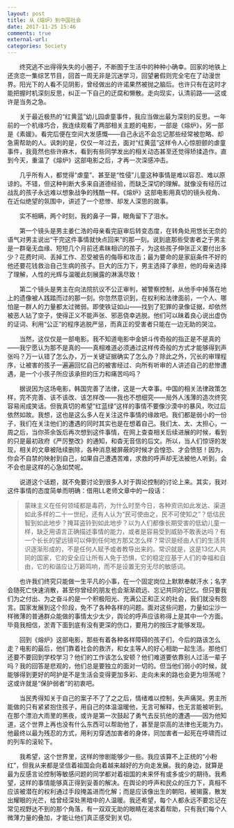 ```yaml
---
layout: post
title: 从《熔炉》到中国社会 
date: 2017-11-25 15:46
comments: true
external-url:
categories: Society
---
```


　　终究逃不出得得失失的小圈子，不断囿于生活中的种种小确幸。回家的地铁上还贪恋一集综艺节目，回首一周无非是沉迷学习，回望暑假则完全宅在了动漫世界。阳光下的人看不见阴影，曾经做出的许诺果然被抛之脑后。也许只有在这时才能把握时机深刻反思，纠正一下自己的迂腐和懒散。走向现实，认清前路——这或许是当务之急。

　　关于最近极热的“红黄蓝”幼儿园虐童事件，我应当做出最为深刻的反思。一年前的一个机缘巧合，我连续观看了两部相关主题的电影，一部是《熔炉》，另一部是《素媛》。看完后便在空间大发感慨——自己永远不会忘记那些经常被忽略、却急需帮助的人。讽刺的是，仅仅一年过去，面对“红黄蓝”这样令人心惊胆颤的虐童事件，我竟然也些许麻木，看到有些同学发出的相关动态甚至还觉得矫揉造作。直到今天，重温了《熔炉》这部电影之后，才再一次深感冲击。

　　几乎所有人，都觉得“虐童”、甚至是“性侵”儿童这种事情是难以容忍、难以原谅的。不错，但这种判断大多来自道德经验，而缺乏深切的理解。就像没有经历过战乱的孩子永远难以想象战争的残酷一样。《熔炉》这部电影用真切的镜头视角、在近似绝望的氛围中，讲述了一个悲惨、却发人深思的故事。

　　实不相瞒，两个时刻，我的鼻子一算，眼角留下了泪水。

　　第一个镜头是男主姜仁浩的母亲看完庭审后转变态度，在转角处用悠长无奈的语气对男主说出“干完这件事情就快点回来”的那一刻。说到底那些受害者之于男主是一群毫无血缘、短短几个月前还素昧相识的孩子，为这些孩子伸张正义要付出多少？花费时间、丢掉工作、忍受被告的侮辱和攻击；最为要命的是家庭条件不好的他还要花钱救治自己生病的孩子。巨大的压力下，男主选择了承担，他的母亲选择了理解，人性的光辉与温暖此刻展露的淋漓尽致！

　　第二个镜头是男主在向法院抗议不公正审判，被警察控制，从他手中掉落在地上的遗像被人践踏而过的那一刻。你忽然意识到，在权利和法律面前，一个人、哪怕是一群人的力量都太过微弱。即使铁证如山——找到了犯罪的录像证据，却依然被恶人钻了空子，使得正义不能声张、邪恶侥幸逃脱。他们可以昧着良心说出虚伪的证词、利用“公正”的程序逃脱严惩，而真正的受害者只能在一边无助的哭泣。

　　当然，这仅仅是一部电影。我不知道电影中金妍斗传奇般的指正是不是真的——我宁愿认为那不是真的——真相难道必须通过这样传奇般的方式才能够得到声张吗？万一认错了怎么办，万一关键证据确实了怎么办？除此之外，冗长的审理程序，让被害的孩子一遍遍回忆自己的被害经过、向所有听审的人讲述自己的悲惨遭遇，是一个小孩子所应该承担的压力和痛苦吗吗？

　　据说因为这场电影，韩国完善了法律，这是一大幸事。中国的相关法律政策怎样，完不完善、该不该改、该怎样改——我也不想细究——局外人浅薄的造次终究容易闹成笑话。但我真切的希望“红蓝绿”这样的事情不要像沙漠中的暴风，吹过后依然如故。我想，这也是这么多人在关注这件事情的缘故吧。我们都是弱小的一份子，我们在关注他们的遭遇的同时其实也是在想着自己。我们太、太、太担心，一周之后，当你茶余饭后再次想到这件事情，在网上查查相关后续进展的时候，看到的只是最初政府《严厉整改》的通知，和杳无音信的后文。所以，当人们惊讶的发现，相关的文章被陆续删除，各种消息被屏蔽的时候才会惶恐、才会愤怒！因为，你会不自禁的映射到自己，如果自己遭遇苦难，求救的呼声却无法被他人听到，会不会也是这样的心急如焚呢。

　　说道这个话题，就不免要讨论到很多人对于舆论控制的讨论上来。其实，我对这件事情的态度简单而明确：借用LL老师文章中的一段话：
>蒙昧主义在任何领域都是毒药，为什么时至今日，各种资讯如此发达、渠道如此多样的二十一世纪，还有人认为“民可使由之，民不可使知之”？低估民智到如此地步？掩耳盗铃到如此地步？以为人们都像长期受害的低幼儿童一样，缺乏用语言正确描述事情的能力，或者是容易受到威胁不敢表达吗？有一个长长的望远镜可以伸到任何地方那又怎么样？常识是经由人们的生活共识逐渐形成的，不是任何人赋予或者教导出来的。常识就是，这是13亿人共同的国家，它的安全应让所有人免于恐惧，它的稳定应基于人们的幸福和自由，它的和谐应让万籁鸣响，而不是设置无穷无尽的敏感词。

　　也许我们终究只能做一生平凡的小事，在一个固定岗位上默默奉献汗水；名字会随死亡快速消散，甚至你曾经的朋友也会渐渐疏远、忘记共同的记忆。但只要我们为之付出、为之奋斗的是一个积极阳光、充满公正和正义的社会，我们就没有怨言。国家发展到这个阶段，免不了各种各样的问题。面对这些问题，力量如尘沙一样微薄的普通群众能做的事情太少太少，舆论的呼声应该称得上是其中一个方面。毕竟我相信，淤青下面到底有没有更深的伤口，要用力的按压才能够发现。

　　回到《熔炉》这部电影，那些有着各种各样障碍的孩子们，今后的路该怎么走？电影的最后，他们靠着社会的救济，和女主等人的好心相助一起生活。那他们还要不要回到学校学习？他们的工作该怎么安顿？他们难道要依靠别人过活一辈子吗？我的回答是悲观的，他们总是要独立的面对一切的。但当他们弱小的时候，就能够得到更好的呵护是不是生活会变得更加多彩、走向未来的路也会更为坦荡呢？这或许就是“保护弱者”的初衷吧。

　　当民秀得知关于自己的案子不了了之之后，情绪难以控制，失声痛哭。男主所能做的只有紧紧抱住孩子，用自己的体温温暖他，无言可解释，也无言能被听到。在那个漂泊大雨里的黑夜，或许是第一次鼓起了勇气去反抗他的遭遇——因为他知道，这个世界上再也没有什么东西可以帮助他了，甚至是崇高的法律也无能为力。他最终以最为残忍的方式，用利刃穿透加害者的身体，同加害者一起死在呼啸而过的列车的滚轮下。

　　我希望，这个世界里，这样的惨剧能够少一些。我应该算不上正统的“小粉红”，但我从来都是坚信着祖国会向着越来越好的方向走发展。我的身边，就算是最为反感言论控制等敏感问题的同学都对着祖国的未来怀有或多或少的期待。我希望，这样的事情能够真正得到妥善的解决。在舆论的呼声和民众的压力下，真相不应该被潜在的权利通过手段掩盖进而化解；而是应该像出生的朝阳，被揭露，散发出耀眼的光芒，给曾经深处黑暗中的人温暖。我还希望，每个人都永远不要忘记在常见视野达不到的那个角落，有一双双无助的眼睛在渴求着帮助，只有我们每个人微薄力量的叠加，才能让他们真正感受到关切。

